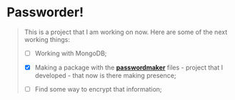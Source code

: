 # Passworder!

> This is a project that I am working on now. Here are some of the next working things:
>
>- [ ] Working with MongoDB;
> 
>- [x] Making a package with the [**passwordmaker**](https://github.com/leonardomartelli/passwordmaker) files - project that I developed - that now is there making presence;
> 
>- [ ] Find some way to encrypt that information; 
